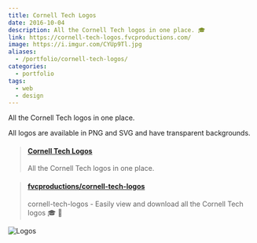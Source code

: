 ```yaml
---
title: Cornell Tech Logos
date: 2016-10-04
description: All the Cornell Tech logos in one place. 🎓
link: https://cornell-tech-logos.fvcproductions.com/
image: https://i.imgur.com/CYUp9Tl.jpg
aliases:
  - /portfolio/cornell-tech-logos/
categories:
  - portfolio
tags:
  - web
  - design
---
```


All the Cornell Tech logos in one place.

All logos are available in PNG and SVG and have transparent backgrounds.

<blockquote class="embedly-card" data-card-controls="0"><h4><a href="https://fvcproductions.github.io/cornell-tech-logos/">Cornell Tech Logos</a></h4><p>All the Cornell Tech logos in one place.</p></blockquote>
<script async src="//cdn.embedly.com/widgets/platform.js" charset="UTF-8"></script>

<blockquote class="embedly-card" data-card-controls="0"><h4><a href="https://github.com/fvcproductions/cornell-tech-logos">fvcproductions/cornell-tech-logos</a></h4><p>cornell-tech-logos - Easily view and download all the Cornell Tech logos 🎓 🎨</p></blockquote>

![Logos](https://i.imgur.com/nXXmT2S.png)
